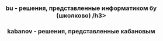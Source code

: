<h3 align="center">bu - решения, представленные информатиком бу (школково) /h3>
<h3 align="center">kabanov - решения, представленные кабановым </h3>